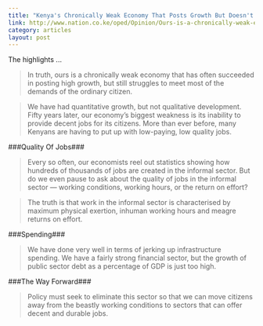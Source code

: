 ```yaml
---
title: "Kenya's Chronically Weak Economy That Posts Growth But Doesn't Work"
link: http://www.nation.co.ke/oped/Opinion/Ours-is-a-chronically-weak-economy-that-posts-growth/-/440808/2043152/-/yks6h8z/-/index.html
category: articles
layout: post
---
```


The highlights ...

> In truth, ours is a chronically weak economy that has often succeeded in
> posting high growth, but still struggles to meet most of the demands of the
> ordinary citizen.

> We have had quantitative growth, but not qualitative development. Fifty years
> later, our economy’s biggest weakness is its inability to provide decent jobs
> for its citizens. More than ever before, many Kenyans are having to put up
> with low-paying, low quality jobs.

###Quality Of Jobs###

> Every so often, our economists reel out statistics showing how hundreds of
> thousands of jobs are created in the informal sector. But do we even pause to
> ask about the quality of jobs in the informal sector — working conditions,
> working hours, or the return on effort?

> The truth is that work in the informal sector is characterised by maximum
> physical exertion, inhuman working hours and meagre returns on effort.

###Spending###

> We have done very well in terms of jerking up infrastructure spending. We have
> a fairly strong financial sector, but the growth of public sector debt as a
> percentage of GDP is just too high.

###The Way Forward###

> Policy must seek to eliminate this sector so that we can move citizens away
> from the beastly working conditions to sectors that can offer decent and
> durable jobs.
